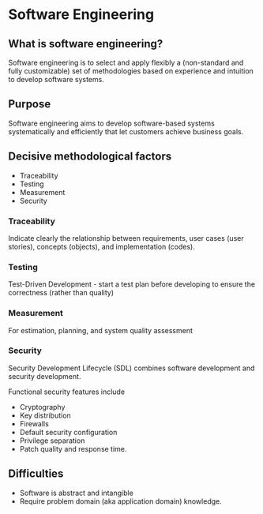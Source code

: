 # Software Engineering

## What is software engineering?

Software engineering is to select and apply flexibly a (non-standard and fully customizable) set of methodologies based on experience and intuition to develop software systems.

## Purpose

Software engineering aims to develop software-based systems systematically and efficiently that let customers achieve business goals.

## Decisive methodological factors

- Traceability
- Testing
- Measurement
- Security

### Traceability

Indicate clearly the relationship between requirements, user cases (user stories), concepts (objects), and implementation (codes).

### Testing

Test-Driven Development - start a test plan before developing to ensure the correctness (rather than quality)

### Measurement

For estimation, planning, and system quality assessment

### Security

Security Development Lifecycle (SDL) combines software development and security development. 

Functional security features include
- Cryptography
- Key distribution
- Firewalls
- Default security configuration
- Privilege separation
- Patch quality and response time.

## Difficulties

- Software is abstract and intangible
- Require problem domain (aka application domain) knowledge.